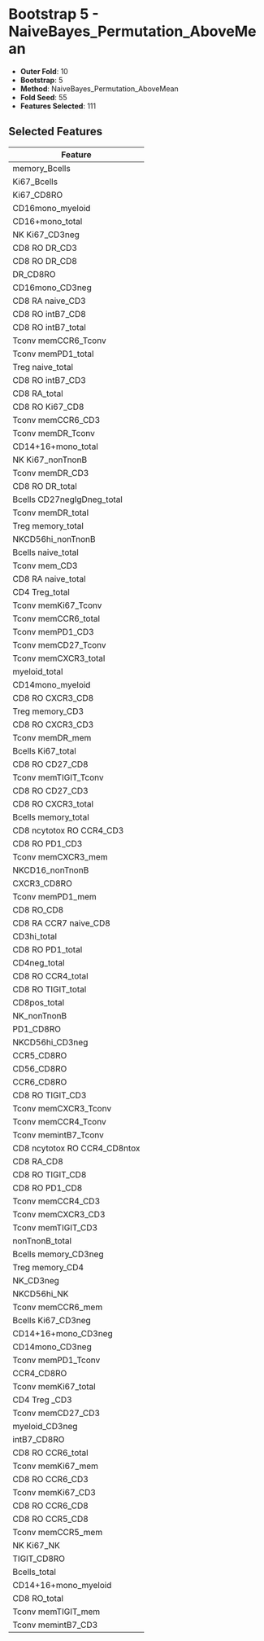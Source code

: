 # Bootstrap 5 - NaiveBayes_Permutation_AboveMean

- **Outer Fold**: 10
- **Bootstrap**: 5
- **Method**: NaiveBayes_Permutation_AboveMean
- **Fold Seed**: 55
- **Features Selected**: 111

## Selected Features

| Feature |
|---------|
| memory_Bcells |
| Ki67_Bcells |
| Ki67_CD8RO |
| CD16mono_myeloid |
| CD16+mono_total |
| NK Ki67_CD3neg |
| CD8 RO DR_CD3 |
| CD8 RO DR_CD8 |
| DR_CD8RO |
| CD16mono_CD3neg |
| CD8 RA naive_CD3 |
| CD8 RO intB7_CD8 |
| CD8 RO intB7_total |
| Tconv memCCR6_Tconv |
| Tconv memPD1_total |
| Treg naive_total |
| CD8 RO intB7_CD3 |
| CD8 RA_total |
| CD8 RO Ki67_CD8 |
| Tconv memCCR6_CD3 |
| Tconv memDR_Tconv |
| CD14+16+mono_total |
| NK Ki67_nonTnonB |
| Tconv memDR_CD3 |
| CD8 RO DR_total |
| Bcells CD27negIgDneg_total |
| Tconv memDR_total |
| Treg memory_total |
| NKCD56hi_nonTnonB |
| Bcells naive_total |
| Tconv mem_CD3 |
| CD8 RA naive_total |
| CD4 Treg_total |
| Tconv memKi67_Tconv |
| Tconv memCCR6_total |
| Tconv memPD1_CD3 |
| Tconv memCD27_Tconv |
| Tconv memCXCR3_total |
| myeloid_total |
| CD14mono_myeloid |
| CD8 RO CXCR3_CD8 |
| Treg memory_CD3 |
| CD8 RO CXCR3_CD3 |
| Tconv memDR_mem |
| Bcells Ki67_total |
| CD8 RO CD27_CD8 |
| Tconv memTIGIT_Tconv |
| CD8 RO CD27_CD3 |
| CD8 RO CXCR3_total |
| Bcells memory_total |
| CD8 ncytotox RO CCR4_CD3 |
| CD8 RO PD1_CD3 |
| Tconv memCXCR3_mem |
| NKCD16_nonTnonB |
| CXCR3_CD8RO |
| Tconv memPD1_mem |
| CD8 RO_CD8 |
| CD8 RA CCR7 naive_CD8 |
| CD3hi_total |
| CD8 RO PD1_total |
| CD4neg_total |
| CD8 RO CCR4_total |
| CD8 RO TIGIT_total |
| CD8pos_total |
| NK_nonTnonB |
| PD1_CD8RO |
| NKCD56hi_CD3neg |
| CCR5_CD8RO |
| CD56_CD8RO |
| CCR6_CD8RO |
| CD8 RO TIGIT_CD3 |
| Tconv memCXCR3_Tconv |
| Tconv memCCR4_Tconv |
| Tconv memintB7_Tconv |
| CD8 ncytotox RO CCR4_CD8ntox |
| CD8 RA_CD8 |
| CD8 RO TIGIT_CD8 |
| CD8 RO PD1_CD8 |
| Tconv memCCR4_CD3 |
| Tconv memCXCR3_CD3 |
| Tconv memTIGIT_CD3 |
| nonTnonB_total |
| Bcells memory_CD3neg |
| Treg memory_CD4 |
| NK_CD3neg |
| NKCD56hi_NK |
| Tconv memCCR6_mem |
| Bcells Ki67_CD3neg |
| CD14+16+mono_CD3neg |
| CD14mono_CD3neg |
| Tconv memPD1_Tconv |
| CCR4_CD8RO |
| Tconv memKi67_total |
| CD4 Treg _CD3 |
| Tconv memCD27_CD3 |
| myeloid_CD3neg |
| intB7_CD8RO |
| CD8 RO CCR6_total |
| Tconv memKi67_mem |
| CD8 RO CCR6_CD3 |
| Tconv memKi67_CD3 |
| CD8 RO CCR6_CD8 |
| CD8 RO CCR5_CD8 |
| Tconv memCCR5_mem |
| NK Ki67_NK |
| TIGIT_CD8RO |
| Bcells_total |
| CD14+16+mono_myeloid |
| CD8 RO_total |
| Tconv memTIGIT_mem |
| Tconv memintB7_CD3 |
